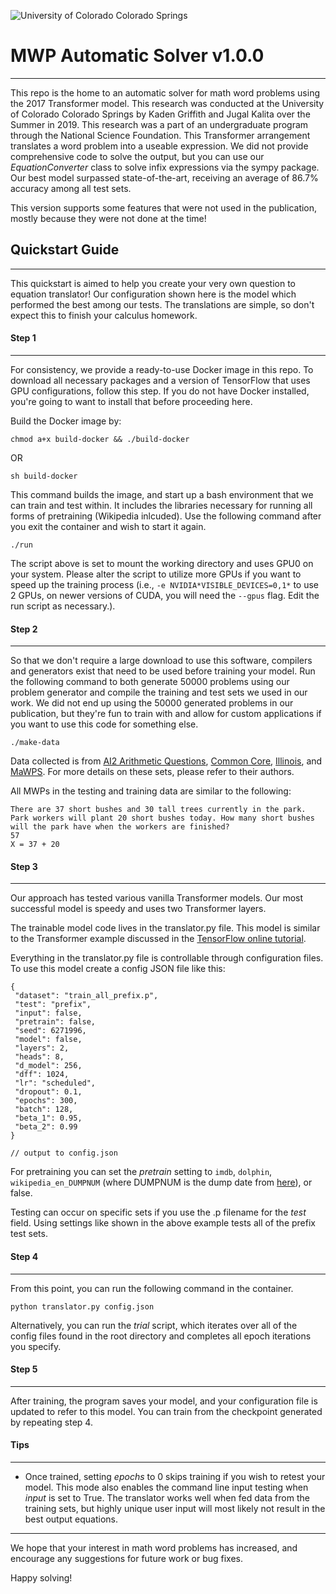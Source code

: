 ![University of Colorado Colorado Springs](https://github.com/kadengriffith/MWP-Automatic-Solver/blob/master/data/util/UCCS.png)

# MWP Automatic Solver v1.0.0

---

This repo is the home to an automatic solver for math word problems using the 2017 Transformer model. This research was conducted at the University of Colorado Colorado Springs by Kaden Griffith and Jugal Kalita over the Summer in 2019. This research was a part of an undergraduate program through the National Science Foundation. This Transformer arrangement translates a word problem into a useable expression. We did not provide comprehensive code to solve the output, but you can use our _EquationConverter_ class to solve infix expressions via the sympy package. Our best model surpassed state-of-the-art, receiving an average of 86.7% accuracy among all test sets.

This version supports some features that were not used in the publication, mostly because they were not done at the time!

## Quickstart Guide

---

This quickstart is aimed to help you create your very own question to equation translator! Our configuration shown here is the model which performed the best among our tests. The translations are simple, so don't expect this to finish your calculus homework.

#### Step 1

---

For consistency, we provide a ready-to-use Docker image in this repo. To download all necessary packages and a version of TensorFlow that uses GPU configurations, follow this step. If you do not have Docker installed, you're going to want to install that before proceeding here.

Build the Docker image by:

```
chmod a+x build-docker && ./build-docker
```

OR

```
sh build-docker
```

This command builds the image, and start up a bash environment that we can train and test within. It includes the libraries necessary for running all forms of pretraining (Wikipedia inlcuded). Use the following command after you exit the container and wish to start it again.

```
./run
```

The script above is set to mount the working directory and uses GPU0 on your system. Please alter the script to utilize more GPUs if you want to speed up the training process (i.e., `-e NVIDIA*VISIBLE_DEVICES=0,1*` to use 2 GPUs, on newer versions of CUDA, you will need the `--gpus` flag. Edit the run script as necessary.).

#### Step 2

---

So that we don't require a large download to use this software, compilers and generators exist that need to be used before training your model. Run the following command to both generate 50000 problems using our problem generator and compile the training and test sets we used in our work. We did not end up using the 50000 generated problems in our publication, but they're fun to train with and allow for custom applications if you want to use this code for something else.

```
./make-data
```

Data collected is from [AI2 Arithmetic Questions](https://allenai.org/data/data-all.html), [Common Core](https://cogcomp.org/page/resource_view/98), [Illinois](https://cogcomp.org/page/resource_view/98), and [MaWPS](http://lang.ee.washington.edu/MAWPS/). For more details on these sets, please refer to their authors.

All MWPs in the testing and training data are similar to the following:

```
There are 37 short bushes and 30 tall trees currently in the park. Park workers will plant 20 short bushes today. How many short bushes will the park have when the workers are finished?
57
X = 37 + 20
```

#### Step 3

---

Our approach has tested various vanilla Transformer models. Our most successful model is speedy and uses two Transformer layers.

The trainable model code lives in the translator.py file. This model is similar to the Transformer example discussed in the [TensorFlow online tutorial](https://www.tensorflow.org/beta/tutorials/text/transformer).

Everything in the translator.py file is controllable through configuration files. To use this model create a config JSON file like this:

```
{
 "dataset": "train_all_prefix.p",
 "test": "prefix",
 "input": false,
 "pretrain": false,
 "seed": 6271996,
 "model": false,
 "layers": 2,
 "heads": 8,
 "d_model": 256,
 "dff": 1024,
 "lr": "scheduled",
 "dropout": 0.1,
 "epochs": 300,
 "batch": 128,
 "beta_1": 0.95,
 "beta_2": 0.99
}

// output to config.json
```

For pretraining you can set the _pretrain_ setting to `imdb`, `dolphin`, `wikipedia_en_DUMPNUM` (where DUMPNUM is the dump date from [here](https://dumps.wikimedia.org/backup-index.html)), or false.

Testing can occur on specific sets if you use the .p filename for the _test_ field. Using settings like shown in the above example tests all of the prefix test sets.

#### Step 4

---

From this point, you can run the following command in the container.

```
python translator.py config.json
```

Alternatively, you can run the _trial_ script, which iterates over all of the config files found in the root directory and completes all epoch iterations you specify.

#### Step 5

---

After training, the program saves your model, and your configuration file is updated to refer to this model. You can train from the checkpoint generated by repeating step 4.

#### Tips

---

- Once trained, setting _epochs_ to 0 skips training if you wish to retest your model. This mode also enables the command line input testing when _input_ is set to True. The translator works well when fed data from the training sets, but highly unique user input will most likely not result in the best output equations.

---

We hope that your interest in math word problems has increased, and encourage any suggestions for future work or bug fixes.

Happy solving!
